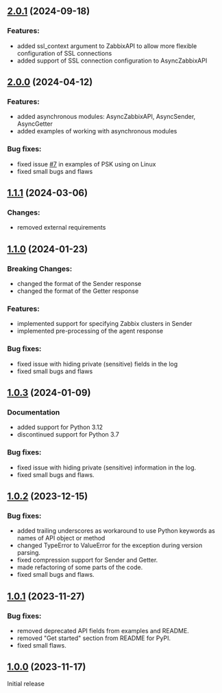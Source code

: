 ## [2.0.1](https://github.com/zabbix/python-zabbix-utils/compare/v2.0.0...v2.0.1) (2024-09-18)

### Features:

- added ssl_context argument to ZabbixAPI to allow more flexible configuration of SSL connections
- added support of SSL connection configuration to AsyncZabbixAPI

## [2.0.0](https://github.com/zabbix/python-zabbix-utils/compare/v1.1.1...v2.0.0) (2024-04-12)

### Features:

- added asynchronous modules: AsyncZabbixAPI, AsyncSender, AsyncGetter
- added examples of working with asynchronous modules

### Bug fixes:

- fixed issue [#7](https://github.com/zabbix/python-zabbix-utils/issues/7) in examples of PSK using on Linux
- fixed small bugs and flaws

## [1.1.1](https://github.com/zabbix/python-zabbix-utils/compare/v1.1.0...v1.1.1) (2024-03-06)

### Changes:

- removed external requirements

## [1.1.0](https://github.com/zabbix/python-zabbix-utils/compare/v1.0.3...v1.1.0) (2024-01-23)

### Breaking Changes: 

- changed the format of the Sender response
- changed the format of the Getter response

### Features:

- implemented support for specifying Zabbix clusters in Sender
- implemented pre-processing of the agent response

### Bug fixes:

- fixed issue with hiding private (sensitive) fields in the log
- fixed small bugs and flaws

## [1.0.3](https://github.com/zabbix/python-zabbix-utils/compare/v1.0.2...v1.0.3) (2024-01-09)

### Documentation

- added support for Python 3.12
- discontinued support for Python 3.7

### Bug fixes:

- fixed issue with hiding private (sensitive) information in the log.
- fixed small bugs and flaws.

## [1.0.2](https://github.com/zabbix/python-zabbix-utils/compare/v1.0.1...v1.0.2) (2023-12-15)

### Bug fixes:

- added trailing underscores as workaround to use Python keywords as names of API object or method
- changed TypeError to ValueError for the exception during version parsing.
- fixed compression support for Sender and Getter.
- made refactoring of some parts of the code.
- fixed small bugs and flaws.

## [1.0.1](https://github.com/zabbix/python-zabbix-utils/compare/v1.0.0...v1.0.1) (2023-11-27)

### Bug fixes:

- removed deprecated API fields from examples and README.
- removed "Get started" section from README for PyPI.
- fixed small flaws.

## [1.0.0](https://github.com/zabbix/python-zabbix-utils/tree/v1.0.0) (2023-11-17)

Initial release
